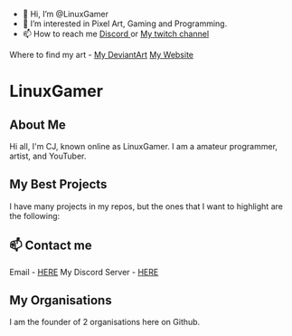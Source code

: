 - 👋 Hi, I’m @LinuxGamer
- 👀 I’m interested in Pixel Art, Gaming and Programming.
- 📫 How to reach me <a href="https://discord.gg/s58s2b9Xpr"> Discord </a> or <a href="https://www.twitch.tv/the_linuxgamer"> My twitch channel </a>

Where to find my art - <a href="https://www.deviantart.com/cj5b">My DeviantArt</a> <a href="https://linux-gamer.github.io/gallery">My Website</a>

# LinuxGamer
## About Me
Hi all, I'm CJ, known online as LinuxGamer. I am a amateur programmer, artist, and YouTuber. 


## My Best Projects
I have many projects in my repos, but the ones that I want to highlight are the following:


## 📫 Contact me
Email - [HERE](mailto:charl.cj.monke@gmail.com)
My Discord Server - [HERE](https://discord.gg/s58s2b9Xpr)


## My Organisations
I am the founder of 2 organisations here on Github.
